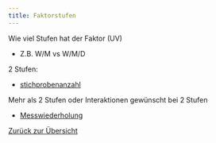 ```yaml
---
title: Faktorstufen
---
```


Wie viel Stufen hat der Faktor (UV)

* Z.B. W/M vs W/M/D

2 Stufen:

* [stichprobenanzahl](/stichprobenanzahl)

Mehr als 2 Stufen oder Interaktionen gewünscht bei 2 Stufen

* [Messwiederholung](/messwiederholung)

[Zurück zur Übersicht](/normalverteilung-und-av-pruefen)
